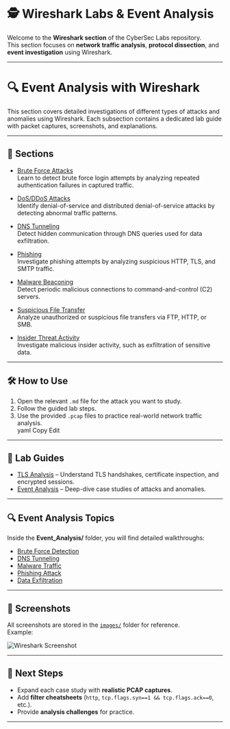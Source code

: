 # 🕵️ Wireshark Labs & Event Analysis

Welcome to the **Wireshark section** of the CyberSec Labs repository.  
This section focuses on **network traffic analysis**, **protocol dissection**, and **event investigation** using Wireshark.  

---

# 🔍 Event Analysis with Wireshark

This section covers detailed investigations of different types of attacks and anomalies using Wireshark. Each subsection contains a dedicated lab guide with packet captures, screenshots, and explanations.

---

## 📂 Sections

- [Brute Force Attacks](Brute_Force.md)  
  Learn to detect brute force login attempts by analyzing repeated authentication failures in captured traffic.

- [DoS/DDoS Attacks](DoS_Attack.md)  
  Identify denial-of-service and distributed denial-of-service attacks by detecting abnormal traffic patterns.

- [DNS Tunneling](DNS_Tunneling.md)  
  Detect hidden communication through DNS queries used for data exfiltration.

- [Phishing](Phishing.md)  
  Investigate phishing attempts by analyzing suspicious HTTP, TLS, and SMTP traffic.

- [Malware Beaconing](Malware_Beaconing.md)  
  Detect periodic malicious connections to command-and-control (C2) servers.

- [Suspicious File Transfer](Suspicious_File_Transfer.md)  
  Analyze unauthorized or suspicious file transfers via FTP, HTTP, or SMB.

- [Insider Threat Activity](Insider_Threat.md)  
  Investigate malicious insider activity, such as exfiltration of sensitive data.

---

## 🛠 How to Use
1. Open the relevant `.md` file for the attack you want to study.  
2. Follow the guided lab steps.  
3. Use the provided `.pcap` files to practice real-world network traffic analysis.  
yaml
Copy
Edit

---

## 📘 Lab Guides

- [TLS Analysis](./TLS_Analysis.md) – Understand TLS handshakes, certificate inspection, and encrypted sessions.  
- [Event Analysis](./Event_Analysis/) – Deep-dive case studies of attacks and anomalies.

---

## 🔍 Event Analysis Topics
Inside the **Event_Analysis/** folder, you will find detailed walkthroughs:

- [Brute Force Detection](./Event_Analysis/Brute_Force.md)  
- [DNS Tunneling](./Event_Analysis/DNS_Tunneling.md)  
- [Malware Traffic](./Event_Analysis/Malware_Traffic.md)  
- [Phishing Attack](./Event_Analysis/Phishing.md)  
- [Data Exfiltration](./Event_Analysis/File_Exfiltration.md)  

---

## 📸 Screenshots
All screenshots are stored in the [`images/`](./images/) folder for reference.  
Example:  

![Wireshark Screenshot](./images/wireshark_overview.png)

---

## 🚀 Next Steps
- Expand each case study with **realistic PCAP captures**.  
- Add **filter cheatsheets** (`http`, `tcp.flags.syn==1 && tcp.flags.ack==0`, etc.).  
- Provide **analysis challenges** for practice.  

---
